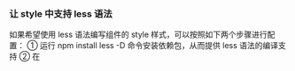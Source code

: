 ### 让 style 中支持 less 语法
如果希望使用 less 语法编写组件的 style 样式，可以按照如下两个步骤进行配置：
① 运行 npm install less -D 命令安装依赖包，从而提供 less 语法的编译支持
② 在 <style> 标签上添加 lang="less" 属性，即可使用 less 语法编写组件的样式
